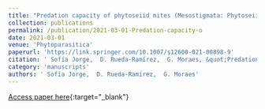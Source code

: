 ```yaml
---
title: "Predation capacity of phytoseiid mites (Mesostigmata: Phytoseiidae) from Brazil on eggs of Diaphorina citri (Hemiptera: Liviidae)"
collection: publications
permalink: /publication/2021-03-01-Predation-capacity-o
date: 2021-03-01
venue: 'Phytoparasitica'
paperurl: 'https://link.springer.com/10.1007/s12600-021-00898-9'
citation: ' Sofía Jorge,  D. Rueda-Ramírez,  G. Moraes, &quot;Predation capacity of phytoseiid mites (Mesostigmata: Phytoseiidae) from Brazil on eggs of Diaphorina citri (Hemiptera: Liviidae).&quot; Phytoparasitica, 2021.'
category: 'manuscripts'
authors: ' Sofía Jorge,  D. Rueda-Ramírez,  G. Moraes'
---
```

[Access paper here](https://link.springer.com/10.1007/s12600-021-00898-9){:target="_blank"}
